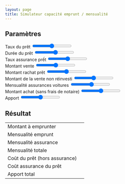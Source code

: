 ```yaml
---
layout: page
title: Simulateur capacité emprunt / mensualité
---
```

<div class="container-fluid">
<div class="row">
<div class="col">
<h2>Paramètres</h2>
<form>
<div class="form-group range-wrap">
<label for="formRate">Taux du prêt</label>
<input type="range" class="form-control-range" id="formRate" min="0" max="2" step="0.1">
<output class="bubble"></output>
</div>

<div class="form-group range-wrap">
<label for="formDuration">Durée du prêt</label>
<input type="range" class="form-control-range" id="formDuration" min="5" max="20" step="1">
<output class="bubble"></output>
</div>

<div class="form-group range-wrap">
<label for="formAssurRate">Taux assurance prết</label>
<input type="range" class="form-control-range" id="formAssurRate" min="0" max="1" step="0.1">
<output class="bubble"></output>
</div>

<div class="form-group range-wrap">
<label for="formVente">Montant vente</label>
<input type="range" class="form-control-range" id="formVente" min="750000" max="900000" step="5000">
<output class="bubble"></output>
</div>

<div class="form-group range-wrap">
<label for="formRachat">Montant rachat prêt</label>
<input type="range" class="form-control-range" id="formRachat" min="370000" max="470000" step="5000">
<output class="bubble"></output>
</div>

<div class="form-group range-wrap">
<label for="formVoitures">Montant de la vente non réinvesti</label>
<input type="range" class="form-control-range" id="formVoitures" min="0" max="60000" step="100">
<output class="bubble"></output>
</div>

<div class="form-group range-wrap">
<label for="formAssurVoitures">Mensualité assurances voitures</label>
<input type="range" class="form-control-range" id="formAssurVoitures" min="50" max="200" step="10">
<output class="bubble"></output>
</div>

<div class="form-group range-wrap">
<label for="formAchat">Montant achat (sans frais de notaire)</label>
<input type="range" class="form-control-range" id="formAchat" min="400000" max="650000" step="1000">
<output class="bubble"></output>
</div>

<div class="form-group range-wrap">
<label for="formApport">Apport</label>
<input type="range" class="form-control-range" id="formApport" min="0" max="100000" step="5000">
<output class="bubble"></output>
</div>

</form>
</div>
<div class="col">
<h2>Résultat</h2>
<table class="table">
<tr><td>Montant à emprunter</td><td><span id="montant"></span></td></tr>
<tr>
<td>Mensualité emprunt</td><td><span id="result"></span></td>
</tr>
<tr><td>Mensualité assurance</td><td><span id="monthAssur"></span></td></tr>
<tr id="trTotal"><td>Mensualité totale</td><td><span id="total"></span></td></tr>
<tr><td>Coût du prêt (hors assurance)</td><td><span id="cost"></span></td></tr>
  <tr><td>Coût assurance du prêt</td><td><span id="totalAssur"></span></td></tr>
  <tr><td>Apport total</td><td><span id="apporttotal"></span></td></tr>
</table>

</div>
</div>
</div>
